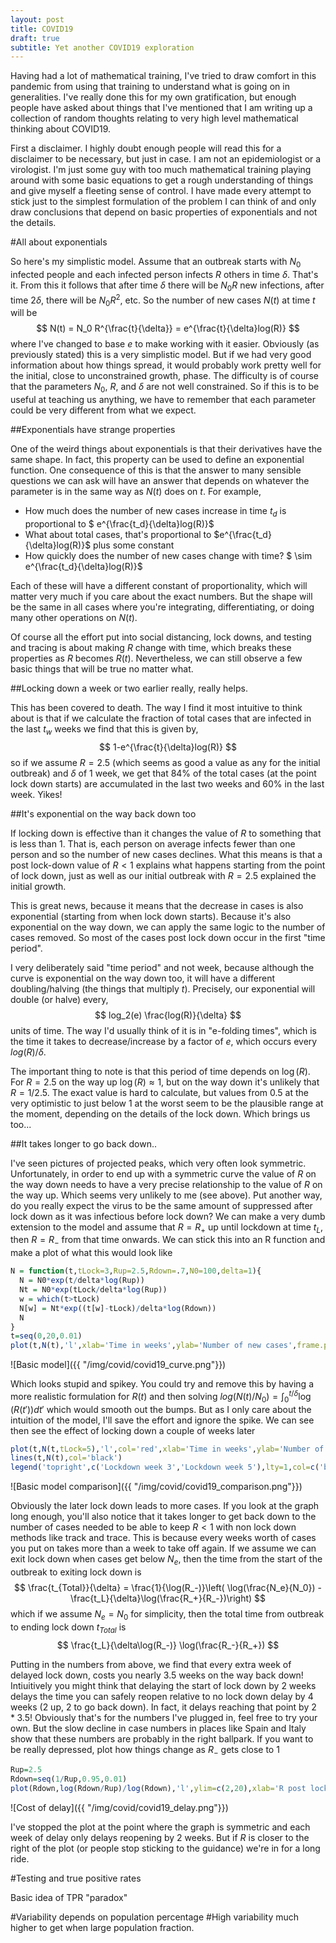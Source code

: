 ```yaml
---
layout: post
title: COVID19
draft: true
subtitle: Yet another COVID19 exploration
---
```


Having had a lot of mathematical training, I've tried to draw comfort in this pandemic from using that training to understand what is going on in generalities.  I've really done this for my own gratification, but enough people have asked about things that I've mentioned that I am writing up a collection of random thoughts relating to very high level mathematical thinking about COVID19.

First a disclaimer.  I highly doubt enough people will read this for a disclaimer to be necessary, but just in case.  I am not an epidemiologist or a virologist.  I'm just some guy with too much mathematical training playing around with some basic equations to get a rough understanding of things and give myself a fleeting sense of control.  I have made every attempt to stick just to the simplest formulation of the problem I can think of and only draw conclusions that depend on basic properties of exponentials and not the details.

#All about exponentials

So here's my simplistic model.  Assume that an outbreak starts with $N_0$ infected people and each infected person infects $R$ others in time $\delta$.  That's it.  From this it follows that after time $\delta$ there will be $N_0R$ new infections, after time $2\delta$, there will be $N_0R^2$, etc.  So the number of new cases $N(t)$ at time $t$ will be
$$
N(t) = N_0 R^{\frac{t}{\delta}} = e^{\frac{t}{\delta}log(R)}
$$
where I've changed to base $e$ to make working with it easier.  Obviously (as previously stated) this is a very simplistic model.  But if we had very good information about how things spread, it would probably work pretty well for the initial, close to unconstrained growth, phase.  The difficulty is of course that the parameters $N_0$, $R$, and $\delta$ are not well constrained.  So if this is to be useful at teaching us anything, we have to remember that each parameter could be very different from what we expect.  

##Exponentials have strange properties

One of the weird things about exponentials is that their derivatives have the same shape.  In fact, this property can be used to define an exponential function.  One consequence of this is that the answer to many sensible questions we can ask will have an answer that depends on whatever the parameter is in the same way as $N(t)$ does on $t$.  For example,
 + How much does the number of new cases increase in time $t_d$ is proportional to $ e^{\frac{t_d}{\delta}log(R)}$
 + What about total cases, that's proportional to $e^{\frac{t_d}{\delta}log(R)}$ plus some constant
 + How quickly does the number of new cases change with time? $ \sim e^{\frac{t_d}{\delta}log(R)}$

Each of these will have a different constant of proportionality, which will matter very much if you care about the exact numbers.  But the shape will be the same in all cases where you're integrating, differentiating, or doing many other operations on $N(t)$.  

Of course all the effort put into social distancing, lock downs, and testing and tracing is about making $R$ change with time, which breaks these properties as $R$ becomes $R(t)$.  Nevertheless, we can still observe a few basic things that will be true no matter what.

##Locking down a week or two earlier really, really helps.  

This has been covered to death.  The way I find it most intuitive to think about is that if we calculate the fraction of total cases that are infected in the last $t_w$ weeks we find that this is given by,
$$
1-e^{\frac{t}{\delta}log(R)}
$$
so if we assume $R=2.5$ (which seems as good a value as any for the initial outbreak) and $\delta$ of 1 week, we get that 84% of the total cases (at the point lock down starts) are accumulated in the last two weeks and 60% in the last week.  Yikes!

##It's exponential on the way back down too

If locking down is effective than it changes the value of $R$ to something that is less than $1$.  That is, each person on average infects fewer than one person and so the number of new cases declines.  What this means is that a post lock-down value of $R<1$ explains what happens starting from the point of lock down, just as well as our initial outbreak with $R=2.5$ explained the initial growth.

This is great news, because it means that the decrease in cases is also exponential (starting from when lock down starts).  Because it's also exponential on the way down, we can apply the same logic to the number of cases removed.  So most of the cases post lock down occur in the first "time period".

I very deliberately said "time period" and not week, because although the curve is exponential on the way down too, it will have a different doubling/halving (the things that multiply $t$).  Precisely, our exponential will double (or halve) every,
$$
log_2(e) \frac{log(R)}{\delta}
$$
units of time.  The way I'd usually think of it is in "e-folding times", which is the time it takes to decrease/increase by a factor of $e$, which occurs every $log(R)/\delta$.  

The important thing to note is that this period of time depends on $\log(R)$.  For $R=2.5$ on the way up $\log(R) \approx 1$, but on the way down it's unlikely that $R=1/2.5$.  The exact value is hard to calculate, but values from $0.5$ at the very optimistic to just below $1$ at the worst seem to be the plausible range at the moment, depending on the details of the lock down.  Which brings us too...

##It takes longer to go back down..

I've seen pictures of projected peaks, which very often look symmetric.  Unfortunately, in order to end up with a symmetric curve the value of $R$ on the way down needs to have a very precise relationship to the value of $R$ on the way up.  Which seems very unlikely to me (see above).  Put another way, do you really expect the virus to be the same amount of suppressed after lock down as it was infectious before lock down?  We can make a very dumb extension to the model and assume that $R=R_+$ up until lockdown at time $t_L$, then $R=R_-$ from that time onwards.  We can stick this into an R function and make a plot of what this would look like

```R
N = function(t,tLock=3,Rup=2.5,Rdown=.7,N0=100,delta=1){
  N = N0*exp(t/delta*log(Rup))
  Nt = N0*exp(tLock/delta*log(Rup))
  w = which(t>tLock)
  N[w] = Nt*exp((t[w]-tLock)/delta*log(Rdown))
  N
}
t=seq(0,20,0.01)
plot(t,N(t),'l',xlab='Time in weeks',ylab='Number of new cases',frame.plot=FALSE)
```
![Basic model]({{ "/img/covid/covid19_curve.png"}})

Which looks stupid and spikey.  You could try and remove this by having a more realistic formulation for $R(t)$ and then solving $log(N(t)/N_0) = \int_0^{t/\delta} \log(R(t')) dt'$ which would smooth out the bumps.  But as I only care about the intuition of the model, I'll save the effort and ignore the spike.  We can see then see the effect of locking down a couple of weeks later

```R
plot(t,N(t,tLock=5),'l',col='red',xlab='Time in weeks',ylab='Number of new cases',frame.plot=FALSE)
lines(t,N(t),col='black')
legend('topright',c('Lockdown week 3','Lockdown week 5'),lty=1,col=c('black','red'),bty='n')
```
![Basic model comparison]({{ "/img/covid/covid19_comparison.png"}})

Obviously the later lock down leads to more cases.  If you look at the graph long enough, you'll also notice that it takes longer to get back down to the number of cases needed to be able to keep $R<1$ with non lock down methods like track and trace.  This is because every weeks worth of cases you put on takes more than a week to take off again.  If we assume we can exit lock down when cases get below $N_e$, then the time from the start of the outbreak to exiting lock down is
$$
\frac{t_{Total}}{\delta} = \frac{1}{\log(R_-)}\left( \log(\frac{N_e}{N_0}) - \frac{t_L}{\delta}\log(\frac{R_+}{R_-})\right)
$$
which if we assume $N_e=N_0$ for simplicity, then the total time from outbreak to ending lock down $t_{Total}$ is
$$
\frac{t_L}{\delta\log(R_-)} \log(\frac{R_-}{R_+})
$$

Putting in the numbers from above, we find that every extra week of delayed lock down, costs you nearly 3.5 weeks on the way back down!  Intiuitively you might think that delaying the start of lock down by 2 weeks delays the time you can safely reopen relative to no lock down delay by 4 weeks (2 up, 2 to go back down).  In fact, it delays reaching that point by $2*3.5$!  Obviously that's for the numbers I've plugged in, feel free to try your own.  But the slow decline in case numbers in places like Spain and Italy show that these numbers are probably in the right ballpark.  If you want to be really depressed, plot how things change as $R_-$ gets close to $1$

```R
Rup=2.5
Rdown=seq(1/Rup,0.95,0.01)
plot(Rdown,log(Rdown/Rup)/log(Rdown),'l',ylim=c(2,20),xlab='R post lock-down',ylab='Weeks lost per weeks delayed')
```
![Cost of delay]({{ "/img/covid/covid19_delay.png"}})

I've stopped the plot at the point where the graph is symmetric and each week of delay only delays reopening by 2 weeks.  But if $R$ is closer to the right of the plot (or people stop sticking to the guidance) we're in for a long ride.

#Testing and true positive rates

Basic idea of TPR "paradox"

#Variability depends on population percentage 
#High variability much higher to get when large population fraction.



